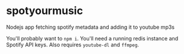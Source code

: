 # spotyourmusic
Nodejs app fetching spotify metadata and adding it to youtube mp3s

You'll probably want to `npm i`. You'll need a running redis instance and Spotify API keys.
Also requires `youtube-dl` and `ffmpeg`.
